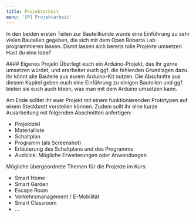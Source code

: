 ```yaml
---
title: Projektarbeit
menu: '[P] Projektarbeit'
---
```



<style>
    body {
        --abk: 'BK.P';
    }
</style>

In den beiden ersten Teilen zur Bauteilkunde wurde eine Einführung zu sehr vielen Bauteilen gegeben, die sich mit dem Open Roberta Lab programmieren lassen. Damit lassen sich bereits tolle Projekte umsetzen. Hast du eine Idee?

<div markdown="1" class="projekt">
#### Eigenes Projekt
Überlegt euch ein Arduino-Projekt, das ihr gerne umsetzen würdet, und erarbeitet euch ggf. die fehlenden Grundlagen dazu. Ihr könnt alle Bauteile aus eurem Arduino-Kit nutzen. Die Abschnitte aus diesem Kapitel geben euch eine Einführung zu einigen Bauteilen und ggf. bieten sie euch auch Ideen, was man mit dem Arduino umsetzen kann.

Am Ende solltet ihr euer Projekt mit einem funktionierenden Prototypen auf einem Steckbrett vorstellen können. Zudem sollt ihr eine kurze Ausarbeitung mit folgenden Abschnitten anfertigen:

  - Projektziel
  - Materialliste
  - Schaltplan
  - Programm (als Screenshot)
  - Erläuterung des Schaltplans und des Programms
  - Ausblick: Mögliche Erweiterungen oder Anwendungen
</div>

Mögliche übergeordnete Themen für die Projekte im Kurs:

  - Smart Home
  - Smart Garden
  - Escape Room
  - Verkehrsmanagement / E-Mobilität
  - Smart Classroom
  - …
